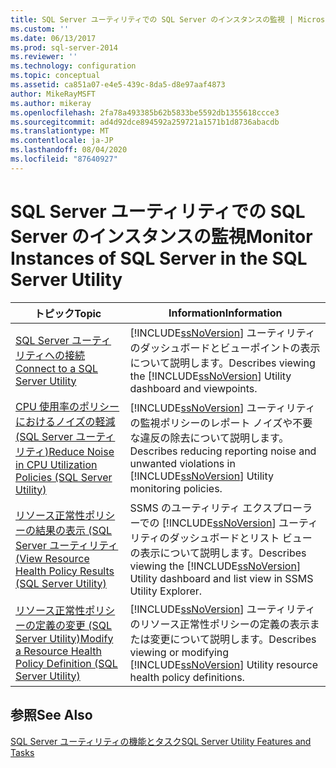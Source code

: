 ```yaml
---
title: SQL Server ユーティリティでの SQL Server のインスタンスの監視 | Microsoft Docs
ms.custom: ''
ms.date: 06/13/2017
ms.prod: sql-server-2014
ms.reviewer: ''
ms.technology: configuration
ms.topic: conceptual
ms.assetid: ca851a07-e4e5-439c-8da5-d8e97aaf4873
author: MikeRayMSFT
ms.author: mikeray
ms.openlocfilehash: 2fa78a493385b62b5833be5592db1355618ccce3
ms.sourcegitcommit: ad4d92dce894592a259721a1571b1d8736abacdb
ms.translationtype: MT
ms.contentlocale: ja-JP
ms.lasthandoff: 08/04/2020
ms.locfileid: "87640927"
---
```

# <a name="monitor-instances-of-sql-server-in-the-sql-server-utility"></a><span data-ttu-id="cdec3-102">SQL Server ユーティリティでの SQL Server のインスタンスの監視</span><span class="sxs-lookup"><span data-stu-id="cdec3-102">Monitor Instances of SQL Server in the SQL Server Utility</span></span>
  
  
|<span data-ttu-id="cdec3-103">トピック</span><span class="sxs-lookup"><span data-stu-id="cdec3-103">Topic</span></span>|<span data-ttu-id="cdec3-104">Information</span><span class="sxs-lookup"><span data-stu-id="cdec3-104">Information</span></span>|  
|-----------|-----------------|  
|[<span data-ttu-id="cdec3-105">SQL Server ユーティリティへの接続</span><span class="sxs-lookup"><span data-stu-id="cdec3-105">Connect to a SQL Server Utility</span></span>](connect-to-a-sql-server-utility.md)|<span data-ttu-id="cdec3-106">[!INCLUDE[ssNoVersion](../../includes/ssnoversion-md.md)] ユーティリティのダッシュボードとビューポイントの表示について説明します。</span><span class="sxs-lookup"><span data-stu-id="cdec3-106">Describes viewing the [!INCLUDE[ssNoVersion](../../includes/ssnoversion-md.md)] Utility dashboard and viewpoints.</span></span>|  
|[<span data-ttu-id="cdec3-107">CPU 使用率のポリシーにおけるノイズの軽減 &#40;SQL Server ユーティリティ&#41;</span><span class="sxs-lookup"><span data-stu-id="cdec3-107">Reduce Noise in CPU Utilization Policies &#40;SQL Server Utility&#41;</span></span>](reduce-noise-in-cpu-utilization-policies-sql-server-utility.md)|<span data-ttu-id="cdec3-108">[!INCLUDE[ssNoVersion](../../includes/ssnoversion-md.md)] ユーティリティの監視ポリシーのレポート ノイズや不要な違反の除去について説明します。</span><span class="sxs-lookup"><span data-stu-id="cdec3-108">Describes reducing reporting noise and unwanted violations in [!INCLUDE[ssNoVersion](../../includes/ssnoversion-md.md)] Utility monitoring policies.</span></span>|  
|[<span data-ttu-id="cdec3-109">リソース正常性ポリシーの結果の表示 &#40;SQL Server ユーティリティ&#40;</span><span class="sxs-lookup"><span data-stu-id="cdec3-109">View Resource Health Policy Results &#40;SQL Server Utility&#41;</span></span>](view-resource-health-policy-results-sql-server-utility.md)|<span data-ttu-id="cdec3-110">SSMS のユーティリティ エクスプローラーでの [!INCLUDE[ssNoVersion](../../includes/ssnoversion-md.md)] ユーティリティのダッシュボードとリスト ビューの表示について説明します。</span><span class="sxs-lookup"><span data-stu-id="cdec3-110">Describes viewing the [!INCLUDE[ssNoVersion](../../includes/ssnoversion-md.md)] Utility dashboard and list view in SSMS Utility Explorer.</span></span>|  
|[<span data-ttu-id="cdec3-111">リソース正常性ポリシーの定義の変更 &#40;SQL Server Utility&#41;</span><span class="sxs-lookup"><span data-stu-id="cdec3-111">Modify a Resource Health Policy Definition &#40;SQL Server Utility&#41;</span></span>](modify-a-resource-health-policy-definition-sql-server-utility.md)|<span data-ttu-id="cdec3-112">[!INCLUDE[ssNoVersion](../../includes/ssnoversion-md.md)] ユーティリティのリソース正常性ポリシーの定義の表示または変更について説明します。</span><span class="sxs-lookup"><span data-stu-id="cdec3-112">Describes viewing or modifying [!INCLUDE[ssNoVersion](../../includes/ssnoversion-md.md)] Utility resource health policy definitions.</span></span>|  
  
## <a name="see-also"></a><span data-ttu-id="cdec3-113">参照</span><span class="sxs-lookup"><span data-stu-id="cdec3-113">See Also</span></span>  
 [<span data-ttu-id="cdec3-114">SQL Server ユーティリティの機能とタスク</span><span class="sxs-lookup"><span data-stu-id="cdec3-114">SQL Server Utility Features and Tasks</span></span>](sql-server-utility-features-and-tasks.md)  
  
  
